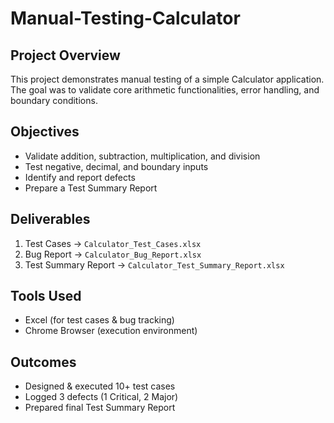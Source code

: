 # Manual-Testing-Calculator

##  Project Overview
This project demonstrates manual testing of a simple Calculator application.  
The goal was to validate core arithmetic functionalities, error handling, and boundary conditions.

##  Objectives
- Validate addition, subtraction, multiplication, and division
- Test negative, decimal, and boundary inputs
- Identify and report defects
- Prepare a Test Summary Report

##  Deliverables
1. Test Cases → `Calculator_Test_Cases.xlsx`  
2. Bug Report → `Calculator_Bug_Report.xlsx`  
3. Test Summary Report → `Calculator_Test_Summary_Report.xlsx`

##  Tools Used
- Excel (for test cases & bug tracking)  
- Chrome Browser (execution environment)  

##  Outcomes
- Designed & executed 10+ test cases  
- Logged 3 defects (1 Critical, 2 Major)  
- Prepared final Test Summary Report
